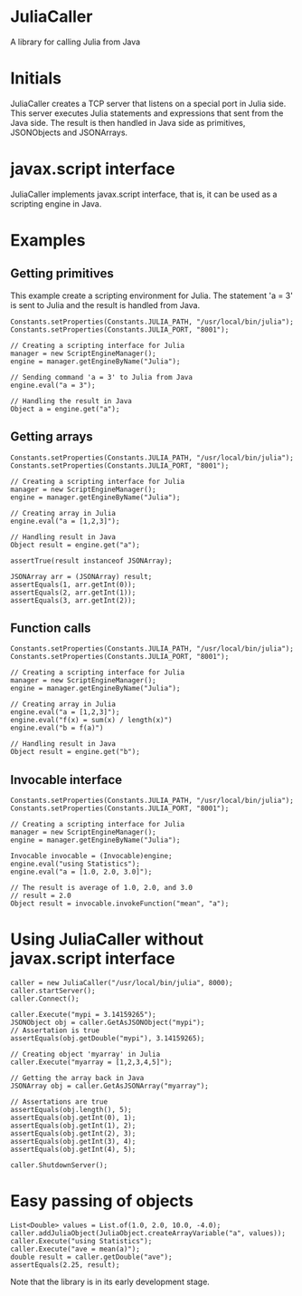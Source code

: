 
# JuliaCaller

A library for calling Julia from Java


# Initials
JuliaCaller creates a TCP server that listens on a special port in Julia side. This server executes 
Julia statements and expressions that sent from the Java side. The result is then handled in Java side as 
primitives, JSONObjects and JSONArrays.

# javax.script interface
JuliaCaller implements javax.script interface, that is, it can be used as a scripting engine in Java.

# Examples

## Getting primitives
This example create a scripting environment for Julia. The statement 'a = 3' is sent to Julia and the result is handled from Java.
```
Constants.setProperties(Constants.JULIA_PATH, "/usr/local/bin/julia");
Constants.setProperties(Constants.JULIA_PORT, "8001");

// Creating a scripting interface for Julia
manager = new ScriptEngineManager();
engine = manager.getEngineByName("Julia");

// Sending command 'a = 3' to Julia from Java
engine.eval("a = 3");

// Handling the result in Java
Object a = engine.get("a");
```
## Getting arrays
```
Constants.setProperties(Constants.JULIA_PATH, "/usr/local/bin/julia");
Constants.setProperties(Constants.JULIA_PORT, "8001");

// Creating a scripting interface for Julia
manager = new ScriptEngineManager();
engine = manager.getEngineByName("Julia");

// Creating array in Julia
engine.eval("a = [1,2,3]");

// Handling result in Java
Object result = engine.get("a");

assertTrue(result instanceof JSONArray);

JSONArray arr = (JSONArray) result;
assertEquals(1, arr.getInt(0));
assertEquals(2, arr.getInt(1));
assertEquals(3, arr.getInt(2));
```

## Function calls
```
Constants.setProperties(Constants.JULIA_PATH, "/usr/local/bin/julia");
Constants.setProperties(Constants.JULIA_PORT, "8001");

// Creating a scripting interface for Julia
manager = new ScriptEngineManager();
engine = manager.getEngineByName("Julia");

// Creating array in Julia
engine.eval("a = [1,2,3]");
engine.eval("f(x) = sum(x) / length(x)")
engine.eval("b = f(a)")

// Handling result in Java
Object result = engine.get("b");
```

## Invocable interface
```
Constants.setProperties(Constants.JULIA_PATH, "/usr/local/bin/julia");
Constants.setProperties(Constants.JULIA_PORT, "8001");

// Creating a scripting interface for Julia
manager = new ScriptEngineManager();
engine = manager.getEngineByName("Julia");

Invocable invocable = (Invocable)engine;
engine.eval("using Statistics");
engine.eval("a = [1.0, 2.0, 3.0]");

// The result is average of 1.0, 2.0, and 3.0
// result = 2.0
Object result = invocable.invokeFunction("mean", "a");
```

# Using JuliaCaller without javax.script interface
```
caller = new JuliaCaller("/usr/local/bin/julia", 8000);
caller.startServer();
caller.Connect();

caller.Execute("mypi = 3.14159265");
JSONObject obj = caller.GetAsJSONObject("mypi");
// Assertation is true
assertEquals(obj.getDouble("mypi"), 3.14159265);

// Creating object 'myarray' in Julia
caller.Execute("myarray = [1,2,3,4,5]");

// Getting the array back in Java
JSONArray obj = caller.GetAsJSONArray("myarray");

// Assertations are true
assertEquals(obj.length(), 5);
assertEquals(obj.getInt(0), 1);
assertEquals(obj.getInt(1), 2);
assertEquals(obj.getInt(2), 3);
assertEquals(obj.getInt(3), 4);
assertEquals(obj.getInt(4), 5);

caller.ShutdownServer();
```

# Easy passing of objects
```
List<Double> values = List.of(1.0, 2.0, 10.0, -4.0);
caller.addJuliaObject(JuliaObject.createArrayVariable("a", values));
caller.Execute("using Statistics");
caller.Execute("ave = mean(a)");
double result = caller.getDouble("ave");
assertEquals(2.25, result);
```

Note that the library is in its early development stage. 


